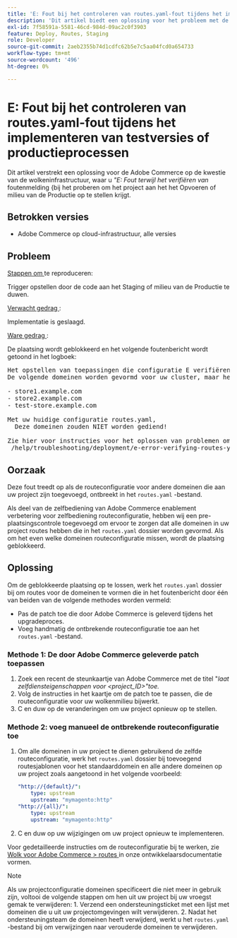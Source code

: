 ```yaml
---
title: 'E: Fout bij het controleren van routes.yaml-fout tijdens het implementeren van testversies of productieprocessen.'
description: 'Dit artikel biedt een oplossing voor het probleem met de Adobe Commerce op het gebied van de cloudinfrastructuur, waarbij u de foutmelding *"E: Error while checking routes.yaml"* krijgt wanneer u probeert het project te implementeren in de omgeving van Staging of Production.'
exl-id: 7f58591a-5581-46cd-984d-09ac2c0f3903
feature: Deploy, Routes, Staging
role: Developer
source-git-commit: 2aeb2355b74d1cdfc62b5e7c5aa04fcd0a654733
workflow-type: tm+mt
source-wordcount: '496'
ht-degree: 0%

---
```


# E: Fout bij het controleren van routes.yaml-fout tijdens het implementeren van testversies of productieprocessen

Dit artikel verstrekt een oplossing voor de Adobe Commerce op de kwestie van de wolkeninfrastructuur, waar u *&quot;E: Fout terwijl het verifiëren van* foutenmelding {bij het proberen om het project aan het het Opvoeren of milieu van de Productie op te stellen krijgt.

## Betrokken versies

* Adobe Commerce op cloud-infrastructuur, alle versies

## Probleem

<u> Stappen om </u> te reproduceren:

Trigger opstellen door de code aan het Staging of milieu van de Productie te duwen.

<u> Verwacht gedrag </u>:

Implementatie is geslaagd.

<u> Ware gedrag </u>:

De plaatsing wordt geblokkeerd en het volgende foutenbericht wordt getoond in het logboek:

<pre>Het opstellen van toepassingen die configuratie E verifiëren: Fout terwijl het verifiëren van routes.yaml.
De volgende domeinen worden gevormd voor uw cluster, maar hebben geen routes die in uw routes.yaml- dossier worden bepaald:

- store1.example.com
- store2.example.com
- test-store.example.com

Met uw huidige configuratie routes.yaml,
  Deze domeinen zouden NIET worden gediend!

Zie hier voor instructies voor het oplossen van problemen om door te gaan:
 /help/troubleshooting/deployment/e-error-verifying-routes-yaml-error-during-staging-or-production-deploy.md</pre>

## Oorzaak

Deze fout treedt op als de routeconfiguratie voor andere domeinen die aan uw project zijn toegevoegd, ontbreekt in het `routes.yaml` -bestand.

Als deel van de zelfbediening van Adobe Commerce enablement verbetering voor zelfbediening routeconfiguratie, hebben wij een pre-plaatsingscontrole toegevoegd om ervoor te zorgen dat alle domeinen in uw project routes hebben die in het `routes.yaml` dossier worden gevormd. Als om het even welke domeinen routeconfiguratie missen, wordt de plaatsing geblokkeerd.

## Oplossing

Om de geblokkeerde plaatsing op te lossen, werk het `routes.yaml` dossier bij om routes voor de domeinen te vormen die in het foutenbericht door één van beiden van de volgende methodes worden vermeld:

* Pas de patch toe die door Adobe Commerce is geleverd tijdens het upgradeproces.
* Voeg handmatig de ontbrekende routeconfiguratie toe aan het `routes.yaml` -bestand.

### Methode 1: De door Adobe Commerce geleverde patch toepassen

1. Zoek een recent de steunkaartje van Adobe Commerce met de titel &quot;*laat zelfdiensteigenschappen voor &lt;project\_ID>&quot;toe.*
1. Volg de instructies in het kaartje om de patch toe te passen, die de routeconfiguratie voor uw wolkenmilieu bijwerkt.
1. С en duw op de veranderingen om uw project opnieuw op te stellen.

### Methode 2: voeg manueel de ontbrekende routeconfiguratie toe

1. Om alle domeinen in uw project te dienen gebruikend de zelfde routeconfiguratie, werk het `routes.yaml` dossier bij toevoegend routesjablonen voor het standaarddomein en alle andere domeinen op uw project zoals aangetoond in het volgende voorbeeld:

   ```yaml
   "http://{default}/":
       type: upstream
       upstream: "mymagento:http"
   "http://{all}/":
       type: upstream
       upstream: "mymagento:http"
   ```

1. С en duw op uw wijzigingen om uw project opnieuw te implementeren.

Voor gedetailleerde instructies om de routeconfiguratie bij te werken, zie [ Wolk voor Adobe Commerce > routes ](https://experienceleague.adobe.com/en/docs/commerce-cloud-service/user-guide/configure/routes/routes-yaml) in onze ontwikkelaarsdocumentatie vormen.

>[!NOTE]
>
>Als uw projectconfiguratie domeinen specificeert die niet meer in gebruik zijn, voltooi de volgende stappen om hen uit uw project bij uw vroegst gemak te verwijderen: 1. Verzend een ondersteuningsticket met een lijst met domeinen die u uit uw projectomgevingen wilt verwijderen. 2. Nadat het ondersteuningsteam de domeinen heeft verwijderd, werkt u het `routes.yaml` -bestand bij om verwijzingen naar verouderde domeinen te verwijderen.
